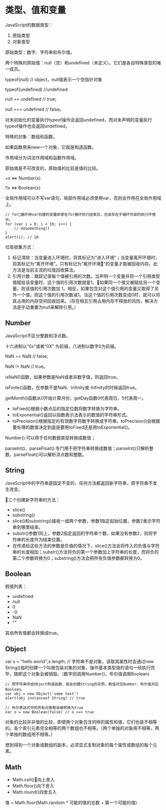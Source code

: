 # 类型、值和变量
JavaScript的数据类型：
1. 原始类型
2. 对象类型

原始类型：数字、字符串和布尔值。

两个特殊的原始值：null（空）和undefined（未定义）。它们是各自特殊类型的唯一成员。

typeof(null) // object，null值表示一个空指针对象

typeof(undefined) //undefined

null == undefined // true;

null === undefined // false。

对未初始化的变量执行typeof操作会返回undefined，而对未声明的变量执行typeof操作也会返回undefined。

特殊的对象：数组和函数。

如果函数用来new一个对象，它就是构造函数。

作用域分为词法作用域和函数作用域。

原始值是不可改变的，原始值的比较是值的比较。

+x <=> Number(x)

!!x <=> Boolean(x)

全局作用域可以不写var语句，局部作用域必须使用var，否则会作用在全局作用域上。

```
// for循环用var创建的变量即使在for循环执行结束后，也会存在于循环外部的执行环境中。
for (var i = 0; i < 10; i++) {
    // doSomething()
}
alert(i); // 10
```

垃圾收集方式：
1. 标记清除：当变量进入环境时，将其标记为“进入环境”；当变量离开环境时，将其标记为“离开环境”。只有标记为“离开环境”的变量才能被回收内存。此方法是当前主流的垃圾回收算法。
2. 引用计数：跟踪记录每个值被引用的次数。当声明一个变量并将一个引用类型值赋给该变量时，这个值的引用次数就是1。如果同一个值又被赋给另一个变量，则该值的引用次数加 1。相反，如果包含对这个值引用的变量又取得了另外一个值，则这个值的引用次数减1。当这个值的引用次数变成0时，就可以将其占用的内存空间回收回来。（存在相互引用占用内存不释放的风险，解决方法是手动重置为null来解除引用。）

## Number
JavaScript不区分整数和浮点数。

十六进制以“0x”或者“0X” 为前缀，八进制以数字0为前缀。

NaN == NaN // false;

NaN != NaN // true。

isNaN()函数，如果参数是NaN或者非数字值，则返回true。

isFinite()函数，在参数不是NaN、Infinity或-Infinity的时候返回true。

getMonth()函数从0开始计算月份，getDay函数0代表周日，5代表周一。

- toFixed()根据小数点后的指定位数将数字转换为字符串。
- toExponential()返回以指数表示法表示的数值的字符串形式。
- toPrecision()根据指定的有效数字将数字转换成字符串。toPrecision()会根据要处理的数值决定到底是要用toFixed还是用toExponential()。

Number():可以用于任何数据类型转换成数值；

parseInt()、parseFloat():专门用于把字符串转换成数值；parseInt()只解析整数，parseFloat()可以解析浮点数和整数。

## String
JavaScript中的字符串是固定不变的，任何方法都返回新字符串，原字符串不发生改变。

三个创建新字符串的方法：
- slice()
- substring()
- slice()和substring()接收一或两个参数，参数1指定起始位置，参数2表示字符串到哪里结束。
- substr()参数1同上，参数2指定返回的字符串个数，如果没有参数2，则将字符串的长度作为结束位置。
- 在传递给这些方法的参数是负值的情况下，slice()方法会将传入的负值与字符串的长度相加；substr()方法将负的第一个参数加上字符串的长度，而将负的第二个参数转换为0；substring()方法会把所有负值参数都转换为0。

## Boolean
假值列表：
- undefined
- null
- 0
- -0
- NaN
- ""

其余所有值都会转换成true。

## Object
var s = "hello world";s.length; // 字符串不是对象，读取其属性时会通过new String()临时创建一个叫做包装对象的对象，操作基本类型值的语句一经执行完毕，随即这个对象会被销毁。（数字则调用Number()，布尔值调用Boolean）

```
// 把字符串传给Object构造函数，就会创建String的实例，数值对应Number，布尔值对应Boolean。
var obj = new Object('some text')
alert(obj instanceof String) // true
```

```
// 布尔表达式中的所有对象都会被转换为true
var o = new Boolean(false) // o <=> true
```

对象的比较并非值的比较，即使两个对象包含同样的属性和值，它们也是不相等的。各个索引元素完全相等的两个数组也不相等。（两个单独的对象用不相等，两个单独的数组用不相等。）

想到得到一个对象或数组的副本，必须显式复制对象的每个属性或数组的每个元素。

## Math
- Math.ceil()向上舍入
- Math.floor()向下舍入
- Math.round()四舍五入

值 = Math.floor(Math.random * 可能的值的总数 + 第一个可能的值)
